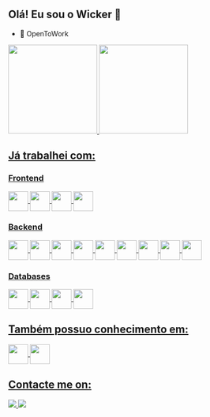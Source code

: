 ## Olá! Eu sou o Wicker 👋

- 🔭 OpenToWork

<div>
  <a href="https://github.com/wickerhand">
  <img height="180em" src="https://github-readme-stats.vercel.app/api?username=wickerhand&show_icons=true&theme=dracula&include_all_commits=true&count_private=true"/>
  <img height="180em" src="https://github-readme-stats.vercel.app/api/top-langs/?username=wickerhand&layout=compact&langs_count=7&theme=dracula"/>
</div>
    
## Já trabalhei com:

### Frontend

<div>
  <img align="center" height="40px" width="40px" src="https://cdn.jsdelivr.net/gh/devicons/devicon@latest/icons/react/html5-original.svg" />
  <img align="center" height="40px" width="40px" src="https://cdn.jsdelivr.net/gh/devicons/devicon@latest/icons/react/css3-original.svg" />
  <img align="center" height="40px" width="40px" src="https://cdn.jsdelivr.net/gh/devicons/devicon@latest/icons/react/react-original-wordmark.svg" />
  <img align="center" height="40px" width="40px" src="https://cdn.jsdelivr.net/gh/devicons/devicon@latest/icons/nextjs/nextjs-original.svg" />
</div>

### Backend

<div>
    <img align="center" height="40px" width="40px" src="https://cdn.jsdelivr.net/gh/devicons/devicon@latest/icons/nestjs/nestjs-original.svg" />        
    <img align="center" height="40px" width="40px" src="https://cdn.jsdelivr.net/gh/devicons/devicon@latest/icons/nodejs/nodejs-original-wordmark.svg" />
    <img align="center" height="40px" width="40px" src="https://cdn.jsdelivr.net/gh/devicons/devicon@latest/icons/express/express-original.svg" fill="white" />
    <img align="center" height="40px" width="40px" src="https://cdn.jsdelivr.net/gh/devicons/devicon@latest/icons/typescript/typescript-original.svg" />
    <img align="center" height="40px" width="40px" src="https://cdn.jsdelivr.net/gh/devicons/devicon@latest/icons/php/php-original.svg" />
    <img align="center" height="40px" width="40px" src="https://cdn.jsdelivr.net/gh/devicons/devicon@latest/icons/laravel/laravel-original.svg" />
    <img align="center" height="40px" width="40px" src="https://cdn.jsdelivr.net/gh/devicons/devicon@latest/icons/codeigniter/codeigniter-plain-wordmark.svg" />
    <img align="center" height="40px" width="40px" src="https://cdn.jsdelivr.net/gh/devicons/devicon@latest/icons/moodle/moodle-original.svg" />
    <img align="center" height="40px" width="40px" src="https://cdn.jsdelivr.net/gh/devicons/devicon@latest/icons/docker/docker-original-wordmark.svg" />
</div>

### Databases

<div>
  <img align="center" height="40px" width="40px" src="https://cdn.jsdelivr.net/gh/devicons/devicon@latest/icons/mysql/mysql-original.svg" />
  <img align="center" height="40px" width="40px" src="https://cdn.jsdelivr.net/gh/devicons/devicon@latest/icons/postgresql/postgresql-original-wordmark.svg" />
  <img align="center" height="40px" width="40px" src="https://cdn.jsdelivr.net/gh/devicons/devicon@latest/icons/microsoftsqlserver/microsoftsqlserver-original-wordmark.svg" />
  <img align="center" height="40px" width="40px" src="https://cdn.jsdelivr.net/gh/devicons/devicon@latest/icons/mongodb/mongodb-original-wordmark.svg" />
</div>

## Também possuo conhecimento em:

<div>
  <img align="center" height="40px" width="40px" src="https://cdn.jsdelivr.net/gh/devicons/devicon@latest/icons/rabbitmq/rabbitmq-original.svg" />
  <img align="center" height="40px" width="40px" src="https://cdn.jsdelivr.net/gh/devicons/devicon@latest/icons/amazonwebservices/amazonwebservices-original-wordmark.svg" />
</div>

## Contacte me on:

<div>
  <a href="https://www.linkedin.com/in/wicker-galiano-borghardt-hand/" target="_blank" rel="nofollow">
    <img src="https://camo.githubusercontent.com/591c02e8ff595d43e0b35b1b29aed639a7154b959cd8f8c854b9e176d885b094/68747470733a2f2f696d672e736869656c64732e696f2f62616467652f4c696e6b6564496e2d3030373742353f7374796c653d666f722d7468652d6261646765266c6f676f3d6c696e6b6564696e266c6f676f436f6c6f723d7768697465" data-canonical-src="https://img.shields.io/badge/LinkedIn-0077B5?style=for-the-badge&amp;logo=linkedin&amp;logoColor=white" style="max-width: 100%;">
  </a>
  <a href="mailto:wickerhand@gmail.com" target="_blank">
    <img src="https://camo.githubusercontent.com/71a0f4bfcf1f2220e2b1c246ac2ee681c47ee914d1c1f0e27a0e6c9ac2e9f134/68747470733a2f2f696d672e736869656c64732e696f2f62616467652f476d61696c2d4431343833363f7374796c653d666f722d7468652d6261646765266c6f676f3d676d61696c266c6f676f436f6c6f723d7768697465" data-canonical-src="https://img.shields.io/badge/Gmail-D14836?style=for-the-badge&amp;logo=gmail&amp;logoColor=white" style="max-width: 100%;">
  </a>
</div>
  <!--
<div style="display: inline_block"><br>
  <img align="center" alt="Rafa-Js" height="30" width="40" src="https://raw.githubusercontent.com/devicons/devicon/master/icons/javascript/javascript-plain.svg">
  <img align="center" alt="Rafa-Ts" height="30" width="40" src="https://raw.githubusercontent.com/devicons/devicon/master/icons/typescript/typescript-plain.svg">
  <img align="center" alt="Rafa-React" height="30" width="40" src="https://raw.githubusercontent.com/devicons/devicon/master/icons/react/react-original.svg">
  <img align="center" alt="Rafa-HTML" height="30" width="40" src="https://raw.githubusercontent.com/devicons/devicon/master/icons/html5/html5-original.svg">
  <img align="center" alt="Rafa-CSS" height="30" width="40" src="https://raw.githubusercontent.com/devicons/devicon/master/icons/css3/css3-original.svg">
  <img align="center" alt="Rafa-Python" height="30" width="40" src="https://raw.githubusercontent.com/devicons/devicon/master/icons/python/python-original.svg">
  <img align="center" alt="Rafa-Csharp" height="30" width="40" src="https://raw.githubusercontent.com/devicons/devicon/master/icons/csharp/csharp-original.svg">
  <img align="right" alt="Rafa-yoda" src="https://cdn.discordapp.com/attachments/795358919417397249/825430589581688872/hi.gif">
</div>
-->

